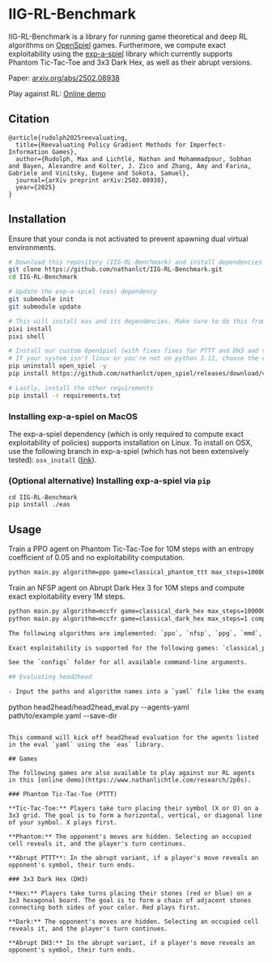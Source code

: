 # IIG-RL-Benchmark

IIG-RL-Benchmark is a library for running game theoretical and deep RL algorithms on [OpenSpiel](https://github.com/google-deepmind/open_spiel) games. Furthermore, we compute exact exploitability using the [exp-a-spiel](https://github.com/gabrfarina/exp-a-spiel) library which currently supports Phantom Tic-Tac-Toe and 3x3 Dark Hex, as well as their abrupt versions.

Paper: [arxiv.org/abs/2502.08938](https://arxiv.org/abs/2502.08938)

Play against RL: [Online demo](https://www.nathanlichtle.com/research/2p0s)

## Citation

```
@article{rudolph2025reevaluating,
  title={Reevaluating Policy Gradient Methods for Imperfect-Information Games},
  author={Rudolph, Max and Lichtlé, Nathan and Mohammadpour, Sobhan and Bayen, Alexandre and Kolter, J. Zico and Zhang, Amy and Farina, Gabriele and Vinitsky, Eugene and Sokota, Samuel},
  journal={arXiv preprint arXiv:2502.08938},
  year={2025}
}
```

## Installation

Ensure that your conda is not activated to prevent spawning dual virtual environments.

```bash
# Download this repository (IIG-RL-Benchmark) and install dependencies
git clone https://github.com/nathanlct/IIG-RL-Benchmark.git
cd IIG-RL-Benchmark

# Update the exp-a-spiel (eas) dependency
git submodule init
git submodule update

# This will install eas and its dependencies. Make sure to do this from the top level repo.
pixi install
pixi shell

# Install our custom OpenSpiel (with fixes fixes for PTTT and DH3 and the addition of abrupt PTTT) (our default is python = 3.11)
# If your system isn't linux or you're not on python 3.11, choose the variant for your system (https://github.com/nathanlct/open_spiel/releases)
pip uninstall open_spiel -y
pip install https://github.com/nathanlct/open_spiel/releases/download/v1.pttt/open_spiel-1.5-cp311-cp311-manylinux_2_17_x86_64.manylinux2014_x86_64.whl

# Lastly, install the other requirements
pip install -r requirements.txt
```

### Installing exp-a-spiel on MacOS

The exp-a-spiel dependency (which is only required to compute exact exploitability of policies) supports installation on Linux. To install on OSX, use the following branch in exp-a-spiel (which has not been extensively tested): `osx_install` ([link](https://github.com/gabrfarina/exp-a-spiel/tree/osx_install)).

### (Optional alternative) Installing exp-a-spiel via `pip`

```
cd IIG-RL-Benchmark
pip install ./eas
```

## Usage

Train a PPO agent on Phantom Tic-Tac-Toe for 10M steps with an entropy coefficient of 0.05 and no exploitability computation.

```bash
python main.py algorithm=ppo game=classical_phantom_ttt max_steps=10000000 algorithm.ent_coef=0.05 compute_exploitability=False
```

Train an NFSP agent on Abrupt Dark Hex 3 for 10M steps and compute exact exploitability every 1M steps.

```bash
python main.py algorithm=mccfr game=classical_dark_hex max_steps=10000000 compute_exploitability=True compute_exploitability_every=1000000
python main.py algorithm=mccfr game=classical_dark_hex max_steps=1 compute_exploitability=True compute_exploitability_every=1

The following algorithms are implemented: `ppo`, `nfsp`, `ppg`, `mmd`, `rnad`, `escher`, `psro`.

Exact exploitability is supported for the following games: `classical_phantom_ttt`, `abrupt_phantom_ttt`, `classical_dark_hex`, `abrupt_dark_hex`.

See the `configs` folder for all available command-line arguments.

## Evaluating head2head 

- Input the paths and algorithm names into a `yaml` file like the example in `head2head/example.yaml`

```
python head2head/head2head_eval.py --agents-yaml path/to/example.yaml --save-dir <save-dir>
```

This command will kick off head2head evaluation for the agents listed in the eval `yaml` using the `eas` library. 

## Games

The following games are also available to play against our RL agents in this [online demo](https://www.nathanlichtle.com/research/2p0s).

### Phantom Tic-Tac-Toe (PTTT)

**Tic-Tac-Toe:** Players take turn placing their symbol (X or O) on a 3x3 grid. The goal is to form a horizontal, vertical, or diagonal line of your symbol. X plays first.

**Phantom:** The opponent's moves are hidden. Selecting an occupied cell reveals it, and the player's turn continues.

**Abrupt PTTT**: In the abrupt variant, if a player's move reveals an opponent's symbol, their turn ends.

### 3x3 Dark Hex (DH3)

**Hex:** Players take turns placing their stones (red or blue) on a 3x3 hexagonal board. The goal is to form a chain of adjacent stones connecting both sides of your color. Red plays first.

**Dark:** The opponent's moves are hidden. Selecting an occupied cell reveals it, and the player's turn continues.

**Abrupt DH3:** In the abrupt variant, if a player's move reveals an opponent's symbol, their turn ends.
